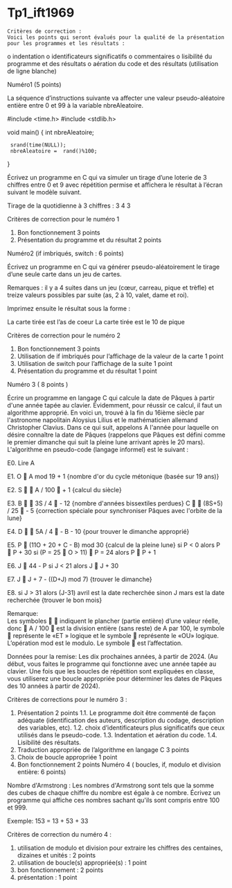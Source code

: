 # Tp1_ift1969
	Critères de correction : 
	Voici les points qui seront évalués pour la qualité de la présentation pour les programmes et les résultats : 
o	indentation
o	identificateurs significatifs
o	commentaires
o	lisibilité du programme et des résultats
o	aération du code et des résultats (utilisation de ligne blanche)
 
Numéro1 (5 points)

La séquence d’instructions suivante va affecter une valeur pseudo-aléatoire entière entre 0 et 99 à la variable nbreAleatoire.

#include <time.h>
#include <stdlib.h>

void main()
{
     int nbreAleatoire;

     srand(time(NULL));
     nbreAleatoire =  rand()%100;

     
}

Écrivez un programme en C qui va simuler un tirage d’une loterie de 3 chiffres entre 0 et 9 avec répétition permise et affichera le résultat à l’écran suivant le modèle suivant.

Tirage de la quotidienne à 3 chiffres : 3 4 3

Critères de correction pour le numéro 1

1.	Bon fonctionnement 	3 points
2.	Présentation du programme et du résultat	2 points




Numéro2 (if imbriqués, switch : 6 points)

Écrivez un programme en C qui va générer pseudo-aléatoirement le tirage d’une seule carte dans un jeu de cartes.

Remarques : il y a 4 suites dans un jeu (cœur, carreau, pique et trèfle) et treize valeurs possibles par suite (as, 2 à 10, valet, dame et roi).

Imprimez ensuite le résultat sous la forme :

La carte tirée est l’as de coeur
La carte tirée est le 10 de pique


Critères de correction pour le numéro 2

1.	Bon fonctionnement 	3 points
2.	Utilisation de if imbriqués pour l’affichage de la valeur de la carte	1 point
3.	Utilisation de switch pour l’affichage de la suite	1 point
4.	Présentation du programme et du résultat	1 point


 
 

Numéro 3  ( 8  points )

Écrire un programme en langage C qui calcule la date de Pâques à partir d'une année tapée au clavier.  Évidemment, pour réussir ce calcul, il faut un algorithme approprié.  En voici un, trouvé à la fin du 16ième siècle par l'astronome napolitain Aloysius Lilius et le mathématicien allemand Christopher Clavius.
Dans ce qui suit, appelons A l'année pour laquelle on désire connaître la date de Pâques (rappelons que Pâques est défini comme le premier dimanche qui suit la pleine lune arrivant après le 20 mars).  L'algorithme en pseudo-code (langage informel) est le suivant :

E0. Lire A

E1. O  A mod 19 + 1 {nombre d'or du cycle métonique (basée sur 19 ans)}

E2. S    A / 100  + 1     {calcul du siècle}

E3. B   3S / 4  - 12      {nombre d'années bissextiles perdues}
    C   (8S+5) / 25  - 5  {correction spéciale pour synchroniser Pâques
 	avec l'orbite de la lune}

E4. D     5A / 4  - B - 10   {pour trouver le dimanche approprié}

E5. P  (11O + 20 + C - B) mod 30  {calcul de la pleine lune}
    si P < 0 alors P  P + 30
    si (P = 25  O > 11)  P = 24 alors P  P + 1

E6. J  44 - P
    si J < 21 alors J  J + 30

E7. J  J + 7 - ((D+J) mod 7)    {trouver le dimanche}

E8. si J > 31 alors (J-31) avril est la date recherchée sinon J mars est la date recherchée {trouver le bon mois}

Remarque:	
Les symboles   indiquent le plancher (partie entière) d’une valeur réelle, donc  A / 100     est la division entière (sans reste) de A par 100, le symbole  représente le «ET » logique et le symbole  représente le «OU» logique. L’opération mod est le modulo. Le symbole  est l’affectation.

Données pour la remise: Les dix prochaines années, à partir de 2024.
(Au début, vous faites le programme qui fonctionne avec une année tapée au clavier.
Une fois que les boucles de répétition sont expliquées en classe, vous utiliserez une boucle appropriée pour déterminer les dates de Pâques des 10 années à partir de 2024).

Critères de corrections pour le numéro 3 :
1.	Présentation 	2 points
1.1.	Le programme doit être commenté de façon adéquate (identification des auteurs, description du codage, description des variables, etc).
1.2.	choix d’identificateurs plus significatifs que ceux utilisés dans le pseudo-code.
1.3.	Indentation et aération du code.
1.4.	Lisibilité des résultats.
2.	Traduction appropriée de l’algorithme en langage C	3 points
3.	Choix de boucle appropriée 	1 point         
4.	Bon fonctionnement	 2 points
Numéro 4 ( boucles, if, modulo et division entière: 6 points)

Nombre d'Armstrong : Les nombres d'Armstrong sont tels que la somme des cubes de chaque chiffre du nombre est égale à ce nombre. 
Écrivez un programme qui affiche ces nombres sachant qu'ils sont compris entre 100 et 999. 

Exemple: 153 = 13 + 53 + 33


Critères de correction du numéro 4 :

1.	utilisation de modulo et division pour extraire les chiffres des centaines, dizaines et unités	: 2 points
2.	utilisation de boucle(s) appropriée(s) 	: 1 point
3.	bon fonctionnement	: 2 points
4.	présentation	: 1 point 
